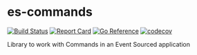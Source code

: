 # es-commands

[![Build Status](https://github.com/kyuff/es-commands/actions/workflows/go.yml/badge.svg?branch=main)](https://github.com/kyuff/es-commands/actions/workflows/go.yml)
[![Report Card](https://goreportcard.com/badge/github.com/kyuff/es-commands)](https://goreportcard.com/report/github.com/kyuff/es-commands/)
[![Go Reference](https://pkg.go.dev/badge/github.com/kyuff/es-commands.svg)](https://pkg.go.dev/github.com/kyuff/es-commands)
[![codecov](https://codecov.io/gh/kyuff/es-commands/graph/badge.svg?token=GEH9FYR9RW)](https://codecov.io/gh/kyuff/es-commands)

Library to work with Commands in an Event Sourced application

